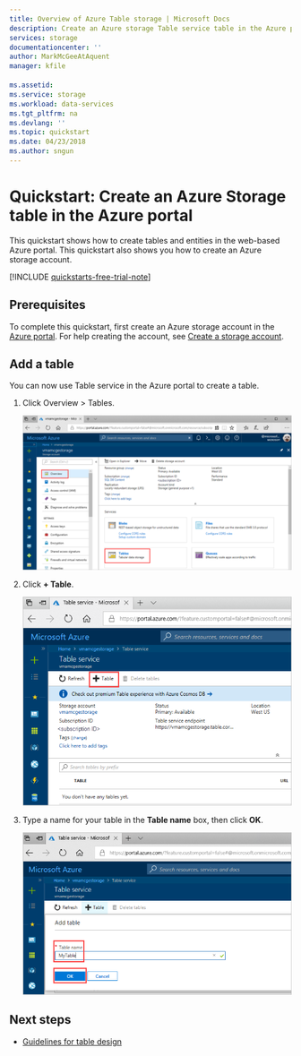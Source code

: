 ```yaml
---
title: Overview of Azure Table storage | Microsoft Docs
description: Create an Azure storage Table service table in the Azure portal.
services: storage
documentationcenter: ''
author: MarkMcGeeAtAquent
manager: kfile

ms.assetid: 
ms.service: storage
ms.workload: data-services
ms.tgt_pltfrm: na
ms.devlang: ''
ms.topic: quickstart
ms.date: 04/23/2018
ms.author: sngun
---
```

# Quickstart: Create an Azure Storage table in the Azure portal 

This quickstart shows how to create tables and entities in the web-based Azure portal. This quickstart also shows you how to create an Azure storage account.

[!INCLUDE [quickstarts-free-trial-note](../../../includes/quickstarts-free-trial-note.md)]

## Prerequisites

To complete this quickstart, first create an Azure storage account in the [Azure portal](https://portal.azure.com/#create/Microsoft.StorageAccount-ARM). For help creating the account, see [Create a storage account](../common/storage-quickstart-create-account.md).

## Add a table

You can now use Table service in the Azure portal to create a table.

1. Click Overview > Tables.

   ![Azure portal](media/table-storage-quickstart-portal/table-storage-quickstart-01.png)

2. Click **+ Table**.

   ![Azure portal](media/table-storage-quickstart-portal/table-storage-quickstart-02.png)

3. Type a name for your table in the **Table name** box, then click **OK**. 

   ![Azure portal](media/table-storage-quickstart-portal/table-storage-quickstart-03.png)

## Next steps

- [Guidelines for table design](table-storage-design-guidelines.md)